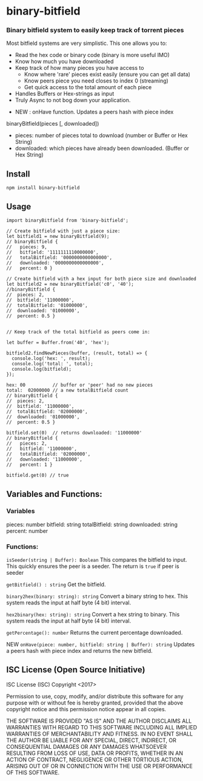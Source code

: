 # binary-bitfield

### Binary bitfield system to easily keep track of torrent pieces

Most bitfield systems are very simplistic. This one allows you to:

- Read the hex code or binary code (binary is more useful IMO)
- Know how much you have downloaded
- Keep track of how many pieces you have access to
  - Know where 'rare' pieces exist easily (ensure you can get all data)
  - Know peers piece you need closes to index 0 (streaming)
  - Get quick access to the total amount of each piece
- Handles Buffers or Hex-strings as input
- Truly Async to not bog down your application.

* NEW : onHave function. Updates a peers hash with piece index


binaryBitfield(pieces [, downloaded])
  - pieces: number of pieces total to download (number or Buffer or Hex String)
  - downloaded: which pieces have already been downloaded. (Buffer or Hex String)

## Install

```
npm install binary-bitfield
```

## Usage
```
import binaryBitfield from 'binary-bitfield';

// Create bitfield with just a piece size:
let bitfield1 = new binaryBitfield(9);
// binaryBitfield {
//   pieces: 9,
//   bitfield: '1111111110000000',
//   totalBitfield: '0000000000000000',
//   downloaded: '0000000000000000',
//   percent: 0 }

// Create bitfield with a hex input for both piece size and downloaded
let bitfield2 = new binaryBitfield('c0', '40');
//binaryBitfield {
//  pieces: 2,
//  bitfield: '11000000',
//  totalBitfield: '01000000',
//  downloaded: '01000000',
//  percent: 0.5 }


// Keep track of the total bitfield as peers come in:

let buffer = Buffer.from('40', 'hex');

bitfield2.findNewPieces(buffer, (result, total) => {
  console.log('hex: ', result);
  console.log('total: ', total);
  console.log(bitfield);
});

hex: 00          // buffer or 'peer' had no new pieces
total:  02000000 // a new totalBitfield count
// binaryBitfield {
//  pieces: 2,
//  bitfield: '11000000',
//  totalBitfield: '02000000',
//  downloaded: '01000000',
//  percent: 0.5 }

bitfield.set(0)  // returns downloaded: '11000000'
// binaryBitfield {
//   pieces: 2,
//   bitfield: '11000000',
//   totalBitfield: '02000000',
//   downloaded: '11000000',
//   percent: 1 }

bitfield.get(0) // true

```



## Variables and Functions:

### Variables

pieces:        number
bitfield:      string
totalBitfield: string
downloaded:    string
percent:       number

### Functions:

`isSeeder(string | Buffer): Boolean`
This compares the bitfield to input. This quickly ensures the peer is a seeder.
The return is `true` if peer is seeder

`getBitfield() : string`
Get the bitfield.

`binary2hex(binary: string): string`
Convert a binary string to hex. This system reads the input at half byte (4 bit) interval.

`hex2binary(hex: string): string`
Convert a hex string to binary. This system reads the input at half byte (4 bit) interval.

`getPercentage(): number`
Returns the current percentage downloaded.

NEW `onHave(piece: number, bitfield: string | Buffer): string`
Updates a peers hash with piece index and returns the new bitfield.


## ISC License (Open Source Initiative)

ISC License (ISC)
Copyright <2017> <Craig OConnor>

Permission to use, copy, modify, and/or distribute this software for any purpose with or without fee is hereby granted, provided that the above copyright notice and this permission notice appear in all copies.

THE SOFTWARE IS PROVIDED "AS IS" AND THE AUTHOR DISCLAIMS ALL WARRANTIES WITH REGARD TO THIS SOFTWARE INCLUDING ALL IMPLIED WARRANTIES OF MERCHANTABILITY AND FITNESS. IN NO EVENT SHALL THE AUTHOR BE LIABLE FOR ANY SPECIAL, DIRECT, INDIRECT, OR CONSEQUENTIAL DAMAGES OR ANY DAMAGES WHATSOEVER RESULTING FROM LOSS OF USE, DATA OR PROFITS, WHETHER IN AN ACTION OF CONTRACT, NEGLIGENCE OR OTHER TORTIOUS ACTION, ARISING OUT OF OR IN CONNECTION WITH THE USE OR PERFORMANCE OF THIS SOFTWARE.
